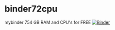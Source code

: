 # binder72cpu
mybinder 754 GB RAM and  CPU's for FREE
[![Binder](https://mybinder.org/badge_logo.svg)](https://mybinder.org/v2/gh/adterna/binder72cpu.git/main)
